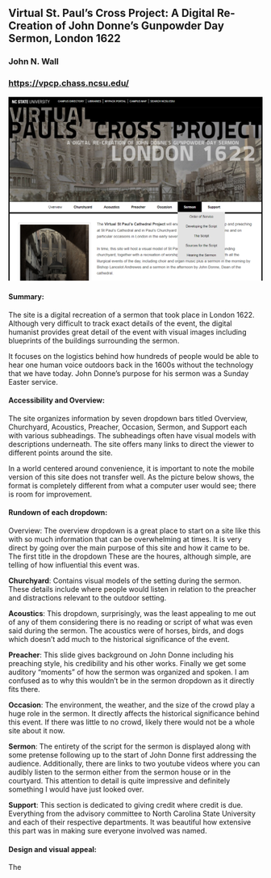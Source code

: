 ## Virtual St. Paul’s Cross Project: A Digital Re-Creation of John Donne’s Gunpowder Day Sermon, London 1622

### John N. Wall

### https://vpcp.chass.ncsu.edu/

![website homepage](https://github.com/CarolineC-24/CarolineC-24/blob/main/images/home%20bar.png)

#### **Summary:**
The site is a digital recreation of a sermon that took place in London 1622. Although very difficult to track exact details of the event, the digital humanist provides great detail of the event with visual images including blueprints of the buildings surrounding the sermon. 

It focuses on the logistics behind how hundreds of people would be able to hear one human voice outdoors back in the 1600s without the technology that we have today. John Donne’s purpose for his sermon was a Sunday Easter service.

#### **Accessibility and Overview:**
The site organizes information by seven dropdown bars titled Overview, Churchyard, Acoustics, Preacher, Occasion, Sermon, and Support each with various subheadings. The subheadings often have visual models with descriptions underneath. The site offers many links to direct the viewer to different points around the site. 

In a world centered around convenience, it is important to note the mobile version of this site does not transfer well. As the picture below shows, the format is completely different from what a computer user would see; there is room for improvement.

#### **Rundown of each dropdown:**
Overview: The overview dropdown is a great place to start on a site like this with so much information that can be overwhelming at times. It is very direct by going over the main purpose of this site and how it came to be. The first title in the dropdown These are the houres, although simple, are telling of how influential this event was.

**Churchyard**: Contains visual models of the setting during the sermon. These details include where people would listen in relation to the preacher and distractions relevant to the outdoor setting.

**Acoustics**: This dropdown, surprisingly, was the least appealing to me out of any of them considering there is no reading or script of what was even said during the sermon. The acoustics were of horses, birds, and dogs which doesn’t add much to the historical significance of the event.

**Preacher**: This slide gives background on John Donne including his preaching style, his credibility and his other works. Finally we get some auditory “moments” of how the sermon was organized and spoken. I am confused as to why this wouldn’t be in the sermon dropdown as it directly fits there.

**Occasion**: The environment, the weather, and the size of the crowd play a huge role in the sermon. It directly affects the historical significance behind this event. If there was little to no crowd, likely there would not be a whole site about it now.

**Sermon**: The entirety of the script for the sermon is displayed along with some pretense following up to the start of John Donne first addressing the audience. Additionally, there are links to two youtube videos where you can audibly listen to the sermon either from the sermon house or in the courtyard. This attention to detail is quite impressive and definitely something I would have just looked over.

**Support**: This section is dedicated to giving credit where credit is due. Everything from the advisory committee to North Carolina State University and each of their respective departments. It was beautiful how extensive this part was in making sure everyone involved was named.

#### **Design and visual appeal:** 
The 
